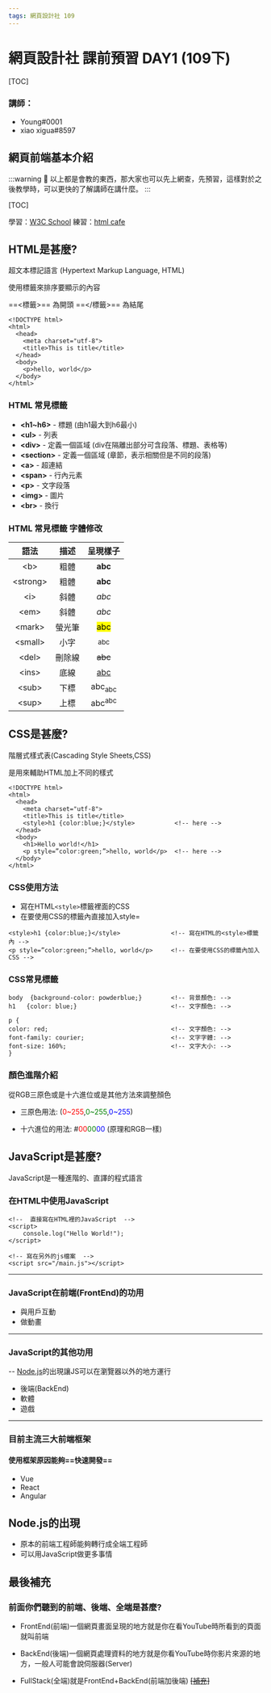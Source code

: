 ```yaml
---
tags: 網頁設計社 109
---
```


# 網頁設計社 課前預習 DAY1 (109下)

[TOC]
### 講師：
- Young#0001 
- xiao xigua#8597

## 網頁前端基本介紹
:::warning
:loudspeaker: 以上都是會教的東西，那大家也可以先上網查，先預習，這樣對於之後教學時，可以更快的了解講師在講什麼。
:::

[TOC]

學習：[W3C School](https://www.w3schools.com/html/)
練習：[html cafe](https://html.cafe/)

## HTML是甚麼?
超文本標記語言 (Hypertext Markup Language, HTML)

使用標籤來排序要顯示的內容

==<標籤>== 為開頭
==</標籤>== 為結尾

```htmlmixed=
<!DOCTYPE html> 
<html>
  <head>
    <meta charset="utf-8">
    <title>This is title</title>
  </head>
  <body>
    <p>hello, world</p>
  </body>
</html>
```

### HTML 常見標籤
- **\<h1~h6>** - 標題 (由h1最大到h6最小)
- **\<ul>** - 列表
- **\<div>** - 定義一個區域 (div在隔離出部分可含段落、標題、表格等)
- **\<section>** - 定義一個區域 (章節，表示相關但是不同的段落)
- **\<a>** - 超連結
- **\<span>** - 行內元素
- **\<p>** - 文字段落
- **\<img>** - 圖片
- **\<br>** - 換行
### HTML 常見標籤 字體修改

| 語法 |  描述  | 呈現樣子 |
|:---:|:-----:|:-----:|
|\<b>| 粗體 | <b>abc<b> |
|\<strong>| 粗體 | <strong>abc<strong> |
|\<i>| 斜體 | <i>abc<i> |
|\<em>| 斜體 | <em>abc<em> |
|\<mark>| 螢光筆 | <mark>abc<mark> |
|\<small>| 小字 | <small>abc<small> |
|\<del>| 刪除線 | <del>abc<del> |
|\<ins>| 底線 | <ins>abc<ins> |
|\<sub>| 下標 | abc<sub>abc<sub> |
|\<sup>| 上標 | abc<sup>abc<sup> |

## CSS是甚麼?
階層式樣式表(Cascading Style Sheets,CSS)

是用來輔助HTML加上不同的樣式

```htmlmixed=
<!DOCTYPE html> 
<html>
  <head>
    <meta charset="utf-8">
    <title>This is title</title>
    <style>h1 {color:blue;}</style>           <!-- here -->
  </head>
  <body>
    <h1>Hello world!</h1>
    <p style=”color:green;”>hello, world</p>  <!-- here -->
  </body>
</html>
```

### CSS使用方法

- 寫在HTML```<style>```標籤裡面的CSS
- 在要使用CSS的標籤內直接加入style=

```htmlmixed=
<style>h1 {color:blue;}</style>              <!-- 寫在HTML的<style>標籤內 -->
<p style=”color:green;”>hello, world</p>     <!-- 在要使用CSS的標籤內加入CSS -->
```

### CSS常見標籤


```css=
body  {background-color: powderblue;}        <!-- 背景顏色: -->
h1   {color: blue;}                          <!-- 文字顏色: -->

p {
color: red;                                  <!-- 文字顏色: -->
font-family: courier;                        <!-- 文字字體: -->
font-size: 160%;                             <!-- 文字大小: -->
}
```

### 顏色進階介紹

從RGB三原色或是十六進位或是其他方法來調整顏色

- 三原色用法:  (<span style=color:red>0~255</span>,<span style=color:green>0~255</span>,<span style=color:blue>0~255</span>)  

- 十六進位的用法:  #<span style=color:red>00</span><span style=color:green>00</span><span style=color:blue>00</span> (原理和RGB一樣)

## JavaScript是甚麼?

 JavaScript是一種進階的、直譯的程式語言
 


### 在HTML中使用JavaScript

```htmlembedded=
<!--  直接寫在HTML裡的JavaScript  -->
<script>
    console.log("Hello World!");
</script>

<!-- 寫在另外的js檔案  -->
<script src="/main.js"></script>
```
---


### JavaScript在前端(FrontEnd)的功用
- 與用戶互動
- 做動畫
---


### JavaScript的其他功用
-- [Node.js](https://www.google.com.tw/url?sa=t&rct=j&q=&esrc=s&source=web&cd=&cad=rja&uact=8&ved=2ahUKEwjJqY2o3tXvAhUlw4sBHftMB34QFjABegQIAhAE&url=https%3A%2F%2Fnodejs.org%2F&usg=AOvVaw1tY2p-vJFWJmxWlq4sTxCn)的出現讓JS可以在瀏覽器以外的地方運行
- 後端(BackEnd)
- 軟體
- 遊戲


---
### 目前主流三大前端框架
#### 使用框架原因能夠==快速開發==
- Vue
- React
- Angular

## Node.js的出現

- 原本的前端工程師能夠轉行成全端工程師
- 可以用JavaScript做更多事情


## 最後補充


### 前面你們聽到的前端、後端、全端是甚麼?
- FrontEnd(前端)一個網頁畫面呈現的地方就是你在看YouTube時所看到的頁面就叫前端

- BackEnd(後端)一個網頁處理資料的地方就是你看YouTube時你影片來源的地方，一般人可能會說伺服器(Server)

- FullStack(全端)就是FrontEnd+BackEnd(前端加後端)
 ~~[[補充]](https://zh.wikipedia.org/zh-tw/%E5%89%8D%E7%AB%AF%E5%92%8C%E5%90%8E%E7%AB%AF)~~

